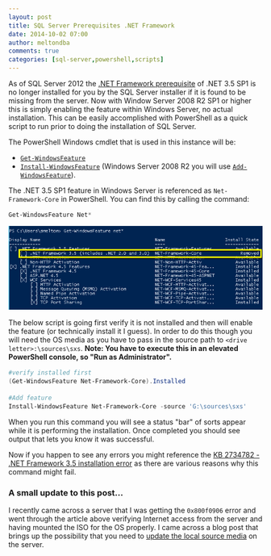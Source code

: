 ```yaml
---
layout: post
title: SQL Server Prerequisites .NET Framework
date: 2014-10-02 07:00
author: meltondba
comments: true
categories: [sql-server,powershell,scripts]
---
```


As of SQL Server 2012 the <a href="http://msdn.microsoft.com/en-us/library/ms143506.aspx" target="_blank">.NET Framework prerequisite</a> of .NET 3.5 SP1 is no longer installed for you by the SQL Server installer if it is found to be missing from the server. Now with Window Server 2008 R2 SP1 or higher this is simply enabling the feature within Windows Server, no actual installation. This can be easily accomplished with PowerShell as a quick script to run prior to doing the installation of SQL Server.

The PowerShell Windows cmdlet that is used in this instance will be:

   - <a href="http://technet.microsoft.com/en-us/library/jj205469.aspx" target="_blank">`Get-WindowsFeature`</a>
   - <a href="http://technet.microsoft.com/en-us/library/jj205467.aspx" target="_blank">`Install-WindowsFeature`</a>
(Windows Server 2008 R2 you will use <a href="http://msdn.microsoft.com/en-us/library/ee662309.aspx" target="_blank">`Add-WindowsFeature`</a>).

The .NET 3.5 SP1 feature in Windows Server is referenced as `Net-Framework-Core` in PowerShell. You can find this by calling the command:

```powershell
Get-WindowsFeature Net*
```

![](/img/netframeworkcore_ps.png)

The below script is going first verify it is not installed and then will enable the feature (or technically install it I guess). In order to do this though you will need the OS media as you have to pass in the source path to `<drive letter>:\sources\sxs`. **Note: You have to execute this in an elevated PowerShell console, so "Run as Administrator".**

```powershell
#verify installed first
(Get-WindowsFeature Net-Framework-Core).Installed

#Add feature
Install-WindowsFeature Net-Framework-Core -source 'G:\sources\sxs'
```

When you run this command you will see a status "bar" of sorts appear while it is performing the installation. Once completed you should see output that lets you know it was successful.

Now if you happen to see any errors you might reference the <a href="http://support.microsoft.com/kb/2734782" target="_blank">KB 2734782 - .NET Framework 3.5 installation error</a> as there are various reasons why this command might fail.

### A small update to this post...

I recently came across a server that I was getting the `0x800f0906` error and went through the article above verifying Internet access from the server and having mounted the ISO for the OS properly. I came across a blog post that brings up the possibility that you need to <a href="http://blogs.technet.com/b/joscon/archive/2012/11/14/how-to-update-local-source-media-to-add-roles-and-features.aspx" target="_blank">update the local source media</a> on the server.

